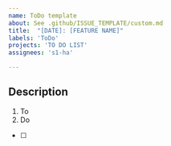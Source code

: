 ```yaml
---
name: ToDo template
about: See .github/ISSUE_TEMPLATE/custom.md
title:  "[DATE]: [FEATURE NAME]"
labels: 'ToDo'
projects: 'TO DO LIST'
assignees: 's1-ha'

---
```



## Description

1. To
2. Do

- [ ] 
